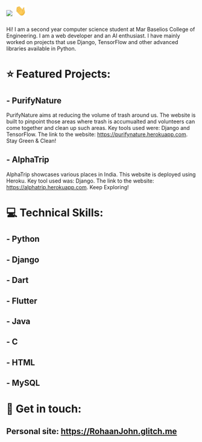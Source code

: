 # <img src="https://img.icons8.com/doodle/100/000000/hello--v1.png"/> <img src="https://raw.githubusercontent.com/ABSphreak/ABSphreak/master/gifs/Hi.gif" width="30px">




Hi! I am a second year computer science student at Mar Baselios College of Engineering. I am a web developer and an AI enthusiast. I have mainly worked on projects that use Django, TensorFlow and other advanced libraries available in Python.

# ⭐ Featured Projects:
## - PurifyNature 
PurifyNature aims at reducing the volume of trash around us. The website is built to pinpoint those areas where trash is accumualted and volunteers can come together and clean up such areas. Key tools used were: Django and TensorFlow.
The link to the website: https://purifynature.herokuapp.com.
Stay Green & Clean!
## - AlphaTrip 
AlphaTrip showcases various places in India. This website is deployed using Heroku. Key tool used was: Django. 
The link to the website: https://alphatrip.herokuapp.com. Keep Exploring!

# 💻 Technical Skills:
## - Python
## - Django
## - Dart
## - Flutter
## - Java
## - C
## - HTML
## - MySQL


# 👋 Get in touch:


## Personal site: https://RohaanJohn.glitch.me






